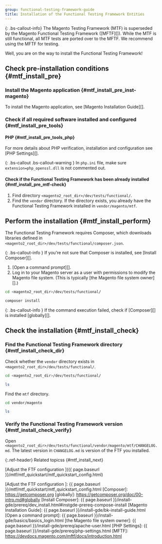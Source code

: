 ```yaml
---
group: functional-testing-framework-guide
title: Installation of the Functional Testing Framework Entities
---
```


{: .bs-callout-info}
The Magento Testing Framework (MTF) is superseded by the Magento Functional Testing Framework ([MFTF][]).
While the MTF is still functional, all MTF tests are ported over to the MFTF. We recommend using the MFTF for testing.

Well, you are on the way to install the Functional Testing Framework!

## Check pre-installation conditions {#mtf_install_pre}

### Install the Magento application {#mtf_install_pre_inst-magento}

To install the Magento application, see [Magento Installation Guide][].

### Check if all required software installed and configured {#mtf_install_pre_tools}

#### PHP {#mtf_install_pre_tools_php}

For more details about PHP verification, installation and configuration see [PHP Settings][].

{: .bs-callout .bs-callout-warning }
In `php.ini` file, make sure `extension=php_openssl.dll` is not commented out.

#### Check if the Functional Testing Framework has been already installed {#mtf_install_pre_mtf-check}

1. Find directory `<magento2_root_dir>/dev/tests/functional/`.
2. Find the `vendor` directory. If the directory exists, you already have the Functional Testing Framework installed in `vendor/magento/mtf`.

## Perform the installation {#mtf_install_perform}

The Functional Testing Framework requires Composer, which downloads libraries defined in `<magento2_root_dir>/dev/tests/functional/composer.json`.

{: .bs-callout-info }
If you're not sure that Composer is installed, see [Install Composer][].

1. [Open a command prompt][].
2. Log in to your Magento server as a user with permissions to modify the Magento file system. (This is typically [the Magento file system owner][].)

```bash
cd <magento2_root_dir>/dev/tests/functional/
```

```bash
composer install
```

{: .bs-callout-info }
If the command execution failed, check if [Composer][] is installed [globally][].

## Check the installation {#mtf_install_check}

### Find the Functional Testing Framework directory {#mtf_install_check_dir}

Check whether the `vendor` directory exists in `<magento2_root_dir>/dev/tests/functional/`.

```bash
cd <magento2_root_dir>/dev/tests/functional/
```

```bash
ls
```

Find the `mtf` directory.

```bash
cd vendor/magento
```

```bash
ls
```

### Verify the Functional Testing Framework version {#mtf_install_check_verify}

Open `<magento2_root_dir>/dev/tests/functional/vendor/magento/mtf/CHANGELOG.md`.
The latest version in `CHANGELOG.md` is version of the FTF you installed.

{:.ref-header}
Related topicss {#mtf_install_next}

[Adjust the FTF configuration ]({{ page.baseurl }}/mtf/mtf_quickstart/mtf_quickstart_config.html)

<!-- Link defifnitions -->

[Adjust the FTF configuration ]: {{ page.baseurl }}/mtf/mtf_quickstart/mtf_quickstart_config.html
[Composer]: https://getcomposer.org
[globally]: https://getcomposer.org/doc/00-intro.md#globally
[Install Composer]: {{ page.baseurl }}/install-gde/prereq/dev_install.html#instgde-prereq-compose-install
[Magento Installation Guide]: {{ page.baseurl }}/install-gde/bk-install-guide.html
[Open a command prompt]: {{ page.baseurl }}/install-gde/basics/basics_login.html
[the Magento file system owner]: {{ page.baseurl }}/install-gde/prereq/apache-user.html
[PHP Settings]: {{ page.baseurl }}/install-gde/prereq/php-settings.html
[MFTF]: https://devdocs.magento.com/mftf/docs/introduction.html
